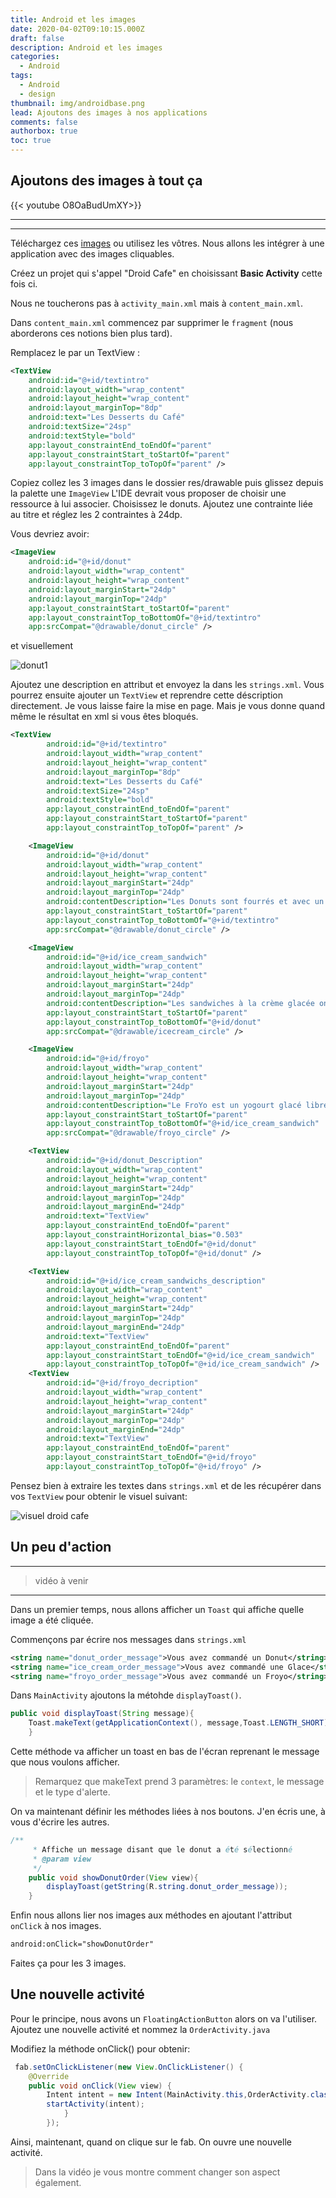 ```yaml
---
title: Android et les images
date: 2020-04-02T09:10:15.000Z
draft: false
description: Android et les images
categories:
  - Android
tags:
  - Android
  - design
thumbnail: img/androidbase.png
lead: Ajoutons des images à nos applications
comments: false
authorbox: true
toc: true
---
```

## Ajoutons des images à tout ça


{{< youtube O8OaBudUmXY>}}

---
---

Téléchargez ces [images](/download/droidCafe.zip) ou utilisez les vôtres. Nous allons les intégrer à une application avec des images cliquables.

Créez un projet qui s'appel "Droid Cafe" en choisissant **Basic Activity** cette fois ci.

Nous ne toucherons pas à `activity_main.xml` mais à `content_main.xml`.

Dans `content_main.xml` commencez par supprimer le `fragment` (nous aborderons ces notions bien plus tard).

Remplacez le par un TextView :

```xml
<TextView
    android:id="@+id/textintro"
    android:layout_width="wrap_content"
    android:layout_height="wrap_content"
    android:layout_marginTop="8dp"
    android:text="Les Desserts du Café"
    android:textSize="24sp"
    android:textStyle="bold"
    app:layout_constraintEnd_toEndOf="parent"
    app:layout_constraintStart_toStartOf="parent"
    app:layout_constraintTop_toTopOf="parent" />
```

Copiez collez les 3 images dans le dossier res/drawable puis glissez depuis la palette une `ImageView`
L'IDE devrait vous proposer de choisir une ressource à lui associer. Choisissez le donuts. Ajoutez une contrainte liée au titre et réglez les 2 contraintes à 24dp.

Vous devriez avoir:


```xml
<ImageView
    android:id="@+id/donut"
    android:layout_width="wrap_content"
    android:layout_height="wrap_content"
    android:layout_marginStart="24dp"
    android:layout_marginTop="24dp"
    app:layout_constraintStart_toStartOf="parent"
    app:layout_constraintTop_toBottomOf="@+id/textintro"
    app:srcCompat="@drawable/donut_circle" />
```

et visuellement

![donut1](/img/android/ajoutDonut.png)

Ajoutez une description en attribut et envoyez la dans les `strings.xml`. Vous pourrez ensuite ajouter un `TextView` et reprendre cette déscription directement. Je vous laisse faire la mise en page. Mais je vous donne quand même le résultat en xml si vous êtes bloqués.


```xml
<TextView
        android:id="@+id/textintro"
        android:layout_width="wrap_content"
        android:layout_height="wrap_content"
        android:layout_marginTop="8dp"
        android:text="Les Desserts du Café"
        android:textSize="24sp"
        android:textStyle="bold"
        app:layout_constraintEnd_toEndOf="parent"
        app:layout_constraintStart_toStartOf="parent"
        app:layout_constraintTop_toTopOf="parent" />

    <ImageView
        android:id="@+id/donut"
        android:layout_width="wrap_content"
        android:layout_height="wrap_content"
        android:layout_marginStart="24dp"
        android:layout_marginTop="24dp"
        android:contentDescription="Les Donuts sont fourrés et avec un joli glaçage"
        app:layout_constraintStart_toStartOf="parent"
        app:layout_constraintTop_toBottomOf="@+id/textintro"
        app:srcCompat="@drawable/donut_circle" />

    <ImageView
        android:id="@+id/ice_cream_sandwich"
        android:layout_width="wrap_content"
        android:layout_height="wrap_content"
        android:layout_marginStart="24dp"
        android:layout_marginTop="24dp"
        android:contentDescription="Les sandwiches à la crème glacée ont des gaufrettes au chocolat et une garniture à la vanille."
        app:layout_constraintStart_toStartOf="parent"
        app:layout_constraintTop_toBottomOf="@+id/donut"
        app:srcCompat="@drawable/icecream_circle" />

    <ImageView
        android:id="@+id/froyo"
        android:layout_width="wrap_content"
        android:layout_height="wrap_content"
        android:layout_marginStart="24dp"
        android:layout_marginTop="24dp"
        android:contentDescription="Le FroYo est un yogourt glacé libre-service de première qualité."
        app:layout_constraintStart_toStartOf="parent"
        app:layout_constraintTop_toBottomOf="@+id/ice_cream_sandwich"
        app:srcCompat="@drawable/froyo_circle" />

    <TextView
        android:id="@+id/donut_Description"
        android:layout_width="wrap_content"
        android:layout_height="wrap_content"
        android:layout_marginStart="24dp"
        android:layout_marginTop="24dp"
        android:layout_marginEnd="24dp"
        android:text="TextView"
        app:layout_constraintEnd_toEndOf="parent"
        app:layout_constraintHorizontal_bias="0.503"
        app:layout_constraintStart_toEndOf="@+id/donut"
        app:layout_constraintTop_toTopOf="@+id/donut" />

    <TextView
        android:id="@+id/ice_cream_sandwichs_description"
        android:layout_width="wrap_content"
        android:layout_height="wrap_content"
        android:layout_marginStart="24dp"
        android:layout_marginTop="24dp"
        android:layout_marginEnd="24dp"
        android:text="TextView"
        app:layout_constraintEnd_toEndOf="parent"
        app:layout_constraintStart_toEndOf="@+id/ice_cream_sandwich"
        app:layout_constraintTop_toTopOf="@+id/ice_cream_sandwich" />
    <TextView
        android:id="@+id/froyo_decription"
        android:layout_width="wrap_content"
        android:layout_height="wrap_content"
        android:layout_marginStart="24dp"
        android:layout_marginTop="24dp"
        android:layout_marginEnd="24dp"
        android:text="TextView"
        app:layout_constraintEnd_toEndOf="parent"
        app:layout_constraintStart_toEndOf="@+id/froyo"
        app:layout_constraintTop_toTopOf="@+id/froyo" />
```

Pensez bien à extraire les textes dans `strings.xml` et de les récupérer dans vos `TextView` pour obtenir le visuel suivant:

![visuel droid cafe](/img/android/donytcafe.png)

## Un peu d'action

---
> vidéo à venir

---

Dans un premier temps, nous allons afficher un `Toast` qui affiche quelle image a été cliquée.

Commençons par écrire nos messages dans `strings.xml`


```xml
<string name="donut_order_message">Vous avez commandé un Donut</string>
<string name="ice_cream_order_message">Vous avez commandé une Glace</string>
<string name="froyo_order_message">Vous avez commandé un Froyo</string>
```

Dans `MainActivity` ajoutons la métohde `displayToast()`.

```java
public void displayToast(String message){
    Toast.makeText(getApplicationContext(), message,Toast.LENGTH_SHORT).show();
    }
```

Cette méthode va afficher un toast en bas de l'écran reprenant le message que nous voulons afficher.
> Remarquez que makeText prend 3 paramètres: le `context`, le message et le type d'alerte.

On va maintenant définir les méthodes liées à nos boutons. J'en écris une, à vous d'écrire les autres.

```java
/**
     * Affiche un message disant que le donut a été sélectionné
     * @param view
     */
    public void showDonutOrder(View view){
        displayToast(getString(R.string.donut_order_message));
    }
```

Enfin nous allons lier nos images aux méthodes en ajoutant l'attribut `onClick` à nos images.

```xml
android:onClick="showDonutOrder"
```

Faites ça pour les 3 images.

## Une nouvelle activité

Pour le principe, nous avons un `FloatingActionButton` alors on va l'utiliser.
Ajoutez une nouvelle activité et nommez la `OrderActivity.java`

Modifiez la méthode onClick() pour obtenir:

```java
 fab.setOnClickListener(new View.OnClickListener() {
    @Override
    public void onClick(View view) {
        Intent intent = new Intent(MainActivity.this,OrderActivity.class);
        startActivity(intent);
            }
        });
```

Ainsi, maintenant, quand on clique sur le fab. On ouvre une nouvelle activité.

> Dans la vidéo je vous montre comment changer son aspect également.
